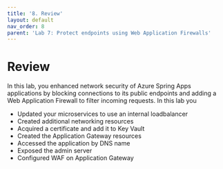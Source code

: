 ```yaml
---
title: '8. Review'
layout: default
nav_order: 8
parent: 'Lab 7: Protect endpoints using Web Application Firewalls'
---
```


# Review

In this lab, you enhanced network security of Azure Spring Apps applications by blocking connections to its public endpoints and adding a Web Application Firewall to filter incoming requests. In this lab you

- Updated your microservices to use an internal loadbalancer
- Created additional networking resources
- Acquired a certificate and add it to Key Vault
- Created the Application Gateway resources
- Accessed the application by DNS name
- Exposed the admin server
- Configured WAF on Application Gateway

